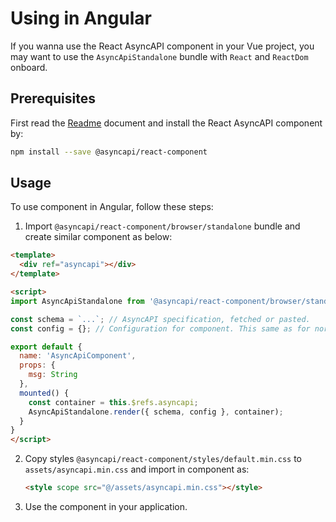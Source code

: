 # Using in Angular

If you wanna use the React AsyncAPI component in your Vue project, you may want to use the `AsyncApiStandalone` bundle with `React` and `ReactDom` onboard.

## Prerequisites

First read the [Readme](../../Readme.md) document and install the React AsyncAPI component by:

```sh
npm install --save @asyncapi/react-component
```

## Usage

To use component in Angular, follow these steps:

1. Import `@asyncapi/react-component/browser/standalone` bundle and create similar component as below:

  ```html
  <template>
    <div ref="asyncapi"></div>
  </template>

  <script>
  import AsyncApiStandalone from '@asyncapi/react-component/browser/standalone';

  const schema = `...`; // AsyncAPI specification, fetched or pasted.
  const config = {}; // Configuration for component. This same as for normal React component.

  export default {
    name: 'AsyncApiComponent',
    props: {
      msg: String
    },
    mounted() {
      const container = this.$refs.asyncapi;
      AsyncApiStandalone.render({ schema, config }, container);
    }
  }
  </script>
  ```

2. Copy styles `@asyncapi/react-component/styles/default.min.css` to `assets/asyncapi.min.css` and import in component as:

   ```html
   <style scope src="@/assets/asyncapi.min.css"></style>
   ```

3. Use the component in your application.
